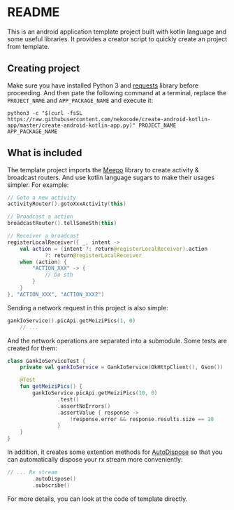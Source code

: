 # README

This is an android application template project built with kotlin language and some useful libraries. It provides a creator script to quickly create an project from template.

## Creating project

Make sure you have installed Python 3 and [requests](https://pypi.org/project/requests/) library before proceeding. And then pate the following command at a terminal, replace the `PROJECT_NAME` and `APP_PACKAGE_NAME` and execute it:

```
python3 -c "$(curl -fsSL https://raw.githubusercontent.com/nekocode/create-android-kotlin-app/master/create-android-kotlin-app.py)" PROJECT_NAME APP_PACKAGE_NAME
```

## What is included

The template project imports the [Meepo](https://github.com/nekocode/Meepo) library to create activity & broadcast routers. And use kotlin language sugars to make their usages simpler. For example:

```kotlin
// Goto a new activity
activityRouter().gotoXxxActivity(this)

// Broadcast a action
broadcastRouter().tellSomeSth(this)

// Receiver a broadcast
registerLocalReceiver({ _, intent ->
    val action = (intent ?: return@registerLocalReceiver).action
            ?: return@registerLocalReceiver
    when (action) {
        "ACTION_XXX" -> {
            // Do sth
        }
    }
}, "ACTION_XXX", "ACTION_XXX2")
```

Sending a network request in this project is also simple:

```kotlin
gankIoService().picApi.getMeiziPics(1, 0)
    // ...
```

And the network operations are separated into a submodule. Some tests are created for them:

```kotlin
class GankIoServiceTest {
    private val gankIoService = GankIoService(OkHttpClient(), Gson())

    @Test
    fun getMeiziPics() {
        gankIoService.picApi.getMeiziPics(10, 0)
                .test()
                .assertNoErrors()
                .assertValue { response ->
                    !response.error && response.results.size == 10
                }
    }
}
```

In addition, it creates some extention methods for [AutoDispose](https://github.com/uber/AutoDispose) so that you can automatically dispose your rx stream more conveniently:

```kotlin
// ... Rx stream
        .autoDispose()
        .subscribe()
```

For more details, you can look at the code of template directly.
